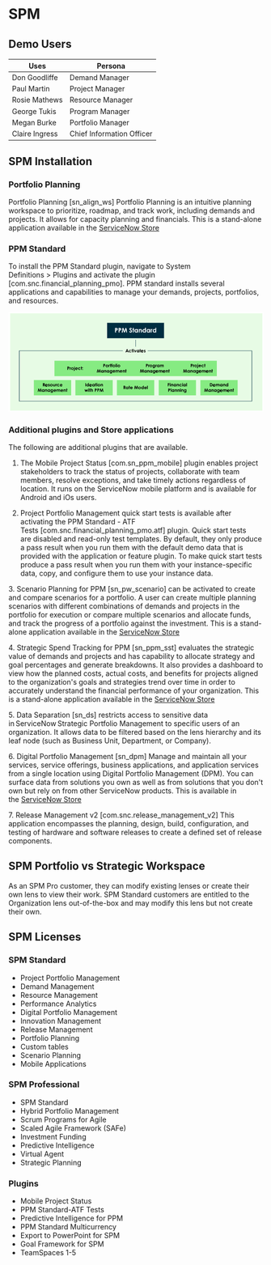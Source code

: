 # SPM

## Demo Users

| Uses              | Persona                       |
| ----------------- | ----------------------------- |
| Don Goodliffe	    | Demand Manager                |
| Paul Martin       | Project Manager               |
| Rosie Mathews     | Resource Manager              |
| George Tukis      | Program Manager               |
| Megan Burke       | Portfolio Manager             |
| Claire Ingress    | Chief Information Officer     |

## SPM Installation

### Portfolio Planning

Portfolio Planning [sn_align_ws] Portfolio Planning is an intuitive planning workspace to prioritize, roadmap, and track work, including demands and projects. It allows for capacity planning and financials. This is a stand-alone application available in the [ServiceNow Store](https://store.servicenow.com/sn_appstore_store.do#!/store/application/9aa0eddcc70c2010d302670f6ec260c4/7.0.1?referer=%2Fstore%2Fsearch%3Flistingtype%3Dallintegrations%25253Bancillary_app%25253Bcertified_apps%25253Bcontent%25253Bindustry_solution%25253Boem%25253Butility%25253Btemplate%25253Bgenerative_ai%25253Bsnow_solution%26q%3Dportfolio%2520planning&sl=sh)

### PPM Standard

To install the PPM Standard plugin, navigate to System Definitions > Plugins and activate the plugin [com.snc.financial_planning_pmo]. PPM standard installs several applications and capabilities to manage your demands, projects, portfolios, and resources. 

![PPM Standard](/images/ppm-standard.png)

### Additional plugins and Store applications

The following are additional plugins that are available.

1. The Mobile Project Status [com.sn_ppm_mobile] plugin enables project stakeholders to track the status of projects, collaborate with team members, resolve exceptions, and take timely actions regardless of location. It runs on the ServiceNow mobile platform and is available for Android and iOs users.  

2. Project Portfolio Management quick start tests is available after activating the PPM Standard - ATF Tests [com.snc.financial_planning_pmo.atf] plugin. Quick start tests are disabled and read-only test templates. By default, they only produce a pass result when you run them with the default demo data that is provided with the application or feature plugin. To make quick start tests produce a pass result when you run them with your instance-specific data, copy, and configure them to use your instance data.

3. Scenario Planning for PPM [sn_pw_scenario] can be activated to create and compare scenarios for a portfolio. A user can create multiple planning scenarios with different combinations of demands and projects in the portfolio for execution or compare multiple scenarios and allocate funds, and track the progress of a portfolio against the investment. This is a stand-alone application available in the [ServiceNow Store](https://store.servicenow.com/sn_appstore_store.do#!/store/application/a51435d15b320010ab54aca43381c75f/2.3.0?referer=%2Fstore%2Fsearch%3Flistingtype%3Dallintegrations%25253Bancillary_app%25253Bcertified_apps%25253Bcontent%25253Bindustry_solution%25253Boem%25253Butility%25253Btemplate%26q%3Dscenario%2520planning&sl=sh)

4. Strategic Spend Tracking for PPM [sn_ppm_sst] evaluates the strategic value of demands and projects and has capability to allocate strategy and goal percentages and generate breakdowns. It also provides a dashboard to view how the planned costs, actual costs, and benefits for projects aligned to the organization's goals and strategies trend over time in order to accurately understand the financial performance of your organization. This is a stand-alone application available in the [ServiceNow Store](https://store.servicenow.com/sn_appstore_store.do#!/store/application/8289433187360010fb4b3a0548cb0b80/1.0.1?referer=%2Fstore%2Fsearch%3Flistingtype%3Dallintegrations%25253Bancillary_app%25253Bcertified_apps%25253Bcontent%25253Bindustry_solution%25253Boem%25253Butility%25253Btemplate%26q%3Dstrategic%2520spend%2520tracking&sl=sh)

5. Data Separation [sn_ds] restricts access to sensitive data in ServiceNow Strategic Portfolio Management to specific users of an organization. It allows data to be filtered based on the lens hierarchy and its leaf node (such as Business Unit, Department, or Company). 

6. Digital Portfolio Management [sn_dpm] Manage and maintain all your services, service offerings, business applications, and application services from a single location using Digital Portfolio Management (DPM). You can surface data from solutions you own as well as from solutions that you don't own but rely on from other ServiceNow products. This is available in the [ServiceNow Store](https://store.servicenow.com/sn_appstore_store.do#!/store/application/87e5bf72c39220101ad0b0b78640dd60/4.2.5?referer=%2Fstore%2Fsearch%3Flistingtype%3Dallintegrations%25253Bancillary_app%25253Bcertified_apps%25253Bcontent%25253Bindustry_solution%25253Boem%25253Butility%25253Btemplate%25253Bgenerative_ai%25253Bsnow_solution%26q%3Ddigital%2520portfolio%2520management&sl=sh)

7. Release Management v2 [com.snc.release_management_v2] This application encompasses the planning, design, build, configuration, and testing of hardware and software releases to create a defined set of release components.

## SPM Portfolio vs Strategic Workspace

As an SPM Pro customer, they can modify existing lenses or create their own lens to view their work. SPM Standard customers are entitled to the Organization lens out-of-the-box and may modify this lens but not create their own.

## SPM Licenses

### SPM Standard

- Project Portfolio Management
- Demand Management
- Resource Management
- Performance Analytics
- Digital Portfolio Management
- Innovation Management
- Release Management
- Portfolio Planning
- Custom tables
- Scenario Planning
- Mobile Applications

### SPM Professional

- SPM Standard
- Hybrid Portfolio Management
- Scrum Programs for Agile
- Scaled Agile Framework (SAFe)
- Investment Funding
- Predictive Intelligence
- Virtual Agent
- Strategic Planning

### Plugins

- Mobile Project Status
- PPM Standard-ATF Tests
- Predictive Intelligence for PPM
- PPM Standard Multicurrency
- Export to PowerPoint for SPM
- Goal Framework for SPM
- TeamSpaces 1-5